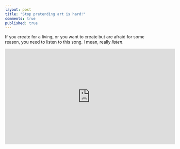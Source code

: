 ```yaml
---
layout: post
title: "Stop pretending art is hard!"
comments: true
published: true
---
```



If you create for a living, or you want to create but are afraid for some reason, you need to listen to this song. I mean, really *listen*. 

<iframe width="560" height="315" src="https://www.youtube.com/embed/njDQsQpFIqA" frameborder="0" allowfullscreen></iframe>
